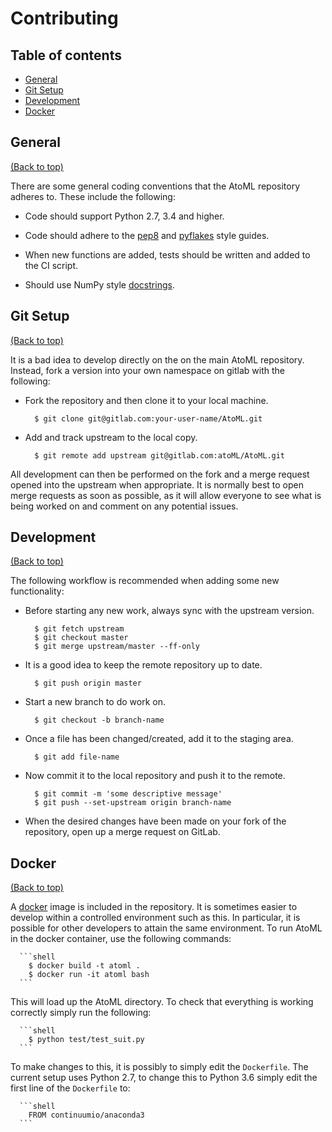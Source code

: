 # Contributing

## Table of contents

-   [General](#general)
-   [Git Setup](#git-setup)
-   [Development](#development)
-   [Docker](#docker)

## General
[(Back to top)](#table-of-contents)

There are some general coding conventions that the AtoML repository adheres to.
These include the following:

*   Code should support Python 2.7, 3.4 and higher.

*   Code should adhere to the [pep8](https://www.python.org/dev/peps/pep-0008/)
    and [pyflakes](https://pypi.python.org/pypi/pyflakes) style guides.

*   When new functions are added, tests should be written and added to the CI
    script.

*   Should use NumPy style [docstrings](https://github.com/numpy/numpy/blob/master/doc/HOWTO_DOCUMENT.rst.txt).

## Git Setup
[(Back to top)](#table-of-contents)

It is a bad idea to develop directly on the on the main AtoML repository.
Instead, fork a version into your own namespace on gitlab with the following:

*   Fork the repository and then clone it to your local machine.

      ```shell
        $ git clone git@gitlab.com:your-user-name/AtoML.git
      ```

*   Add and track upstream to the local copy.

      ```shell
        $ git remote add upstream git@gitlab.com:atoML/AtoML.git
      ```

All development can then be performed on the fork and a merge request opened
into the upstream when appropriate. It is normally best to open merge requests
as soon as possible, as it will allow everyone to see what is being worked on
and comment on any potential issues.

## Development
[(Back to top)](#table-of-contents)

The following workflow is recommended when adding some new functionality:

*   Before starting any new work, always sync with the upstream version.

      ```shell
        $ git fetch upstream
        $ git checkout master
        $ git merge upstream/master --ff-only
      ```

*   It is a good idea to keep the remote repository up to date.

      ```shell
        $ git push origin master
      ```

*   Start a new branch to do work on.

      ```shell
        $ git checkout -b branch-name
      ```

*   Once a file has been changed/created, add it to the staging area.

      ```shell
        $ git add file-name
      ```

*   Now commit it to the local repository and push it to the remote.

      ```shell
        $ git commit -m 'some descriptive message'
        $ git push --set-upstream origin branch-name
      ```

*   When the desired changes have been made on your fork of the repository,
    open up a merge request on GitLab.

## Docker
[(Back to top)](#table-of-contents)

A [docker](https://www.docker.com) image is included in the repository. It is
sometimes easier to develop within a controlled environment such as this. In
particular, it is possible for other developers to attain the same environment.
To run AtoML in the docker container, use the following commands:

      ```shell
        $ docker build -t atoml .
        $ docker run -it atoml bash
      ```

This will load up the AtoML directory. To check that everything is working
correctly simply run the following:

      ```shell
        $ python test/test_suit.py
      ```

To make changes to this, it is possibly to simply edit the `Dockerfile`. The
current setup uses Python 2.7, to change this to Python 3.6 simply edit the
first line of the `Dockerfile` to:

      ```shell
        FROM continuumio/anaconda3
      ```
